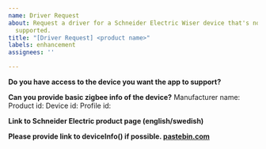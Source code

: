 ```yaml
---
name: Driver Request
about: Request a driver for a Schneider Electric Wiser device that's not currently
  supported.
title: "[Driver Request] <product name>"
labels: enhancement
assignees: ''

---
```


**Do you have access to the device you want the app to support?**


**Can you provide basic zigbee info of the device?**
Manufacturer name: 
Product id: 
Device id: 
Profile id: 

**Link to Schneider Electric product page (english/swedish)**


**Please provide link to deviceInfo() if possible. [pastebin.com](https://pastebin.com/)**

